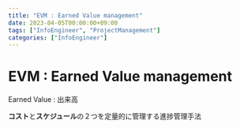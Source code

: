 ```yaml
---
title: "EVM : Earned Value management"
date: 2023-04-05T00:00:00+09:00
tags: ["InfoEngineer", "ProjectManagement"]
categories: ["InfoEngineer"]
---
```

# EVM : Earned Value management

Earned Value : 出来高

**コスト**と**スケジュール**の２つを定量的に管理する進捗管理手法